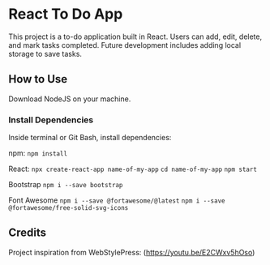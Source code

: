 # React To Do App
This project is a to-do application built in React. Users can add, edit, delete, and mark tasks completed. Future development includes adding local storage to save tasks.

## How to Use

Download NodeJS on your machine.

### Install Dependencies
Inside terminal or Git Bash, install dependencies:

npm:
`npm install`

React:
`npx create-react-app name-of-my-app`
`cd name-of-my-app`
`npm start`

Bootstrap
`npm i --save bootstrap`

Font Awesome
`npm i --save @fortawesome/@latest`
`npm i --save @fortawesome/free-solid-svg-icons`

## Credits
Project inspiration from WebStylePress: (https://youtu.be/E2CWxv5hOso)